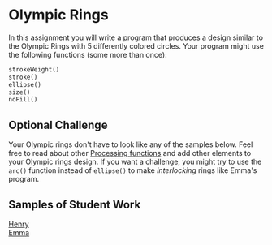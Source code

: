 Olympic Rings
=======================
In this assignment you will write a program that produces a design similar to the Olympic Rings with 5 differently colored circles. Your program might use the following functions (some more than once):
```python
strokeWeight()
stroke()
ellipse()
size()
noFill()
```
 
Optional Challenge
------------------
Your Olympic rings don't have to look like any of the samples below. Feel free to read about other [Processing functions](http://py.processing.org/reference/) and add other elements to your Olympic rings design. If you want a challenge, you might try to use the `arc()` function instead of `ellipse()` to make *interlocking* rings like Emma's program.


Samples of Student Work   
-----------------------   
[Henry](OlympicRingsHenry.PNG)   
[Emma](OlympicRingsEmma.PNG)   
